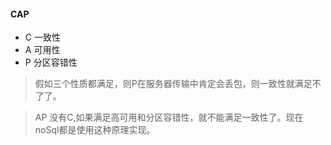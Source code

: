 

#### CAP

- C  一致性
- A  可用性
- P 分区容错性

> 假如三个性质都满足，则P在服务器传输中肯定会丢包，则一致性就满足不了了。

> AP 没有C,如果满足高可用和分区容错性，就不能满足一致性了。现在noSql都是使用这种原理实现。